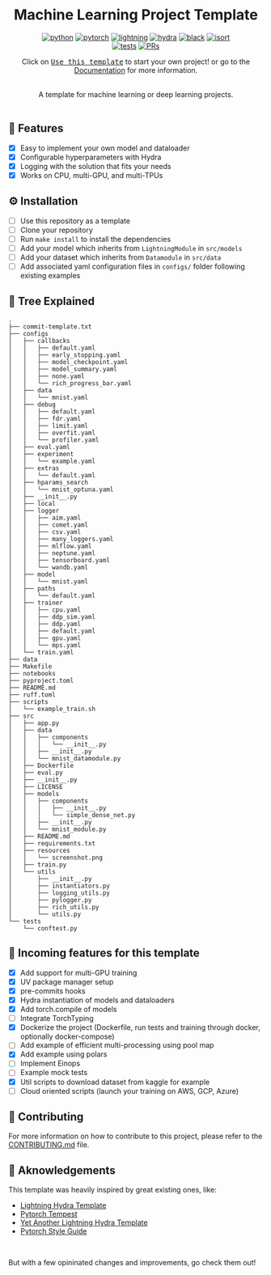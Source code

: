 <div align="center">

# Machine Learning Project Template

[![python](https://img.shields.io/badge/-Python_3.8_%7C_3.9_%7C_3.10-blue?logo=python&logoColor=white)](https://github.com/pre-commit/pre-commit)
[![pytorch](https://img.shields.io/badge/PyTorch_2.0+-ee4c2c?logo=pytorch&logoColor=white)](https://pytorch.org/get-started/locally/)
[![lightning](https://img.shields.io/badge/-Lightning_2.0+-792ee5?logo=pytorchlightning&logoColor=white)](https://pytorchlightning.ai/)
[![hydra](https://img.shields.io/badge/Config-Hydra_1.3-89b8cd)](https://hydra.cc/)
[![black](https://img.shields.io/badge/Code%20Style-Black-black.svg?labelColor=gray)](https://black.readthedocs.io/en/stable/)
[![isort](https://img.shields.io/badge/%20imports-isort-%231674b1?style=flat&labelColor=ef8336)](https://pycqa.github.io/isort/) <br>
[![tests](https://github.com/ashleve/lightning-hydra-template/actions/workflows/test.yml/badge.svg)](https://github.com/ashleve/lightning-hydra-template/actions/workflows/test.yml)
[![PRs](https://img.shields.io/badge/PRs-welcome-brightgreen.svg)](https://github.com/ashleve/lightning-hydra-template/pulls)

Click on [<kbd>Use this template</kbd>](https://github.com/rayanramoul/ml-project-template/generate) to start your own project! or go to the [Documentation](https://rayanramoul.github.io/ml-project-template/) for more information.

<br>
A template for machine learning or deep learning projects.
</div>

<br>

## 🧠 Features

- [x] Easy to implement your own model and dataloader
- [x] Configurable hyperparameters with Hydra
- [x] Logging with the solution that fits your needs
- [x] Works on CPU, multi-GPU, and multi-TPUs

## ⚙️ Installation

- [ ] Use this repository as a template
- [ ] Clone your repository
- [ ] Run `make install` to install the dependencies
- [ ] Add your model which inherits from `LightningModule` in `src/models`
- [ ] Add your dataset which inherits from `Datamodule` in `src/data`
- [ ] Add associated yaml configuration files in `configs/` folder following existing examples

## 🌳 Tree Explained

```
.
├── commit-template.txt
├── configs
│   ├── callbacks
│   │   ├── default.yaml
│   │   ├── early_stopping.yaml
│   │   ├── model_checkpoint.yaml
│   │   ├── model_summary.yaml
│   │   ├── none.yaml
│   │   └── rich_progress_bar.yaml
│   ├── data
│   │   └── mnist.yaml
│   ├── debug
│   │   ├── default.yaml
│   │   ├── fdr.yaml
│   │   ├── limit.yaml
│   │   ├── overfit.yaml
│   │   └── profiler.yaml
│   ├── eval.yaml
│   ├── experiment
│   │   └── example.yaml
│   ├── extras
│   │   └── default.yaml
│   ├── hparams_search
│   │   └── mnist_optuna.yaml
│   ├── __init__.py
│   ├── local
│   ├── logger
│   │   ├── aim.yaml
│   │   ├── comet.yaml
│   │   ├── csv.yaml
│   │   ├── many_loggers.yaml
│   │   ├── mlflow.yaml
│   │   ├── neptune.yaml
│   │   ├── tensorboard.yaml
│   │   └── wandb.yaml
│   ├── model
│   │   └── mnist.yaml
│   ├── paths
│   │   └── default.yaml
│   ├── trainer
│   │   ├── cpu.yaml
│   │   ├── ddp_sim.yaml
│   │   ├── ddp.yaml
│   │   ├── default.yaml
│   │   ├── gpu.yaml
│   │   └── mps.yaml
│   └── train.yaml
├── data
├── Makefile
├── notebooks
├── pyproject.toml
├── README.md
├── ruff.toml
├── scripts
│   └── example_train.sh
├── src
│   ├── app.py
│   ├── data
│   │   ├── components
│   │   │   └── __init__.py
│   │   ├── __init__.py
│   │   └── mnist_datamodule.py
│   ├── Dockerfile
│   ├── eval.py
│   ├── __init__.py
│   ├── LICENSE
│   ├── models
│   │   ├── components
│   │   │   ├── __init__.py
│   │   │   └── simple_dense_net.py
│   │   ├── __init__.py
│   │   └── mnist_module.py
│   ├── README.md
│   ├── requirements.txt
│   ├── resources
│   │   └── screenshot.png
│   ├── train.py
│   └── utils
│       ├── __init__.py
│       ├── instantiators.py
│       ├── logging_utils.py
│       ├── pylogger.py
│       ├── rich_utils.py
│       └── utils.py
└── tests
    └── conftest.py

````

## 🔮 Incoming features for this template

- [x] Add support for multi-GPU training
- [x] UV package manager setup
- [x] pre-commits hooks
- [x] Hydra instantiation of models and dataloaders
- [x] Add torch.compile of models
- [ ] Integrate TorchTyping
- [x] Dockerize the project (Dockerfile, run tests and training through docker, optionally docker-compose)
- [ ] Add example of efficient multi-processing using pool map
- [x] Add example using polars
- [ ] Implement Einops
- [ ] Example mock tests
- [x] Util scripts to download dataset from kaggle for example
- [ ] Cloud oriented scripts (launch your training on AWS, GCP, Azure)

## 🤝 Contributing

For more information on how to contribute to this project, please refer to the [CONTRIBUTING.md](CONTRIBUTING.md) file.

## 🌟 Aknowledgements

This template was heavily inspired by great existing ones, like:

- [Lightning Hydra Template](https://github.com/ashleve/lightning-hydra-template/)
- [Pytorch Tempest](https://github.com/Erlemar/pytorch_tempest)
- [Yet Another Lightning Hydra Template](https://github.com/gorodnitskiy/yet-another-lightning-hydra-template)
- [Pytorch Style Guide](https://github.com/IgorSusmelj/pytorch-styleguide)
<br>

But with a few opininated changes and improvements, go check them out!
